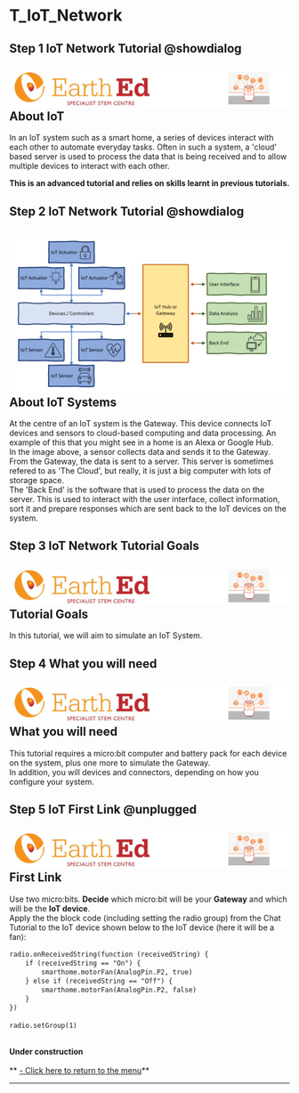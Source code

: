 # T_IoT_Network

<!---------------------------------------------------------------  
-------------------IoT_Network_Tutorial------InComplete----------
----------------------------------------------------------------->

## Step 1 IoT Network Tutorial @showdialog

![](https://raw.githubusercontent.com/EarthEdSTEM/earthed-iot-programs-tutorials/master/Images/T_IoT_Network/IoT_Network_Banner.gif)
About IoT
-----------------
In an IoT system such as a smart home, a series of devices interact with each other to automate everyday tasks. Often in such a system, a 'cloud' based server is used to process the data that is being received and to allow multiple devices to interact with each other.<br>

**This is an advanced tutorial and relies on skills learnt in previous tutorials.**<br>

## Step 2 IoT Network Tutorial @showdialog

![](https://raw.githubusercontent.com/EarthEdSTEM/earthed-iot-programs-tutorials/master/Images/T_IoT_Network/IoT%20System.png)
About IoT Systems
-----------------
At the centre of an IoT system is the Gateway. This device connects IoT devices and sensors to cloud-based computing and data processing. An example of this that you might see in a home is an Alexa or Google Hub.<br>
In the image above, a sensor collects data and sends it to the Gateway. From the Gateway, the data is sent to a server. This server is sometimes refered to as 'The Cloud', but really, it is just a big computer with lots of storage space. <br>
The 'Back End' is the software that is used to process the data on the server. This is used to interact with the user interface, collect information, sort it and prepare responses which are sent back to the IoT devices on the system.

## Step 3 IoT Network Tutorial Goals
![](https://raw.githubusercontent.com/EarthEdSTEM/earthed-iot-programs-tutorials/master/Images/T_IoT_Network/IoT_Network_Banner.gif)
Tutorial Goals
-----------------
In this tutorial, we will aim to simulate an IoT System.

## Step 4 What you will need
![](https://raw.githubusercontent.com/EarthEdSTEM/earthed-iot-programs-tutorials/master/Images/T_IoT_Network/IoT_Network_Banner.gif)
What you will need
-----------------
This tutorial requires a micro:bit computer and battery pack for each device on the system, plus one more to simulate the Gateway. <br>
In addition, you will devices and connectors, depending on how you configure your system.<br>

## Step 5 IoT First Link @unplugged
![](https://raw.githubusercontent.com/EarthEdSTEM/earthed-iot-programs-tutorials/master/Images/T_IoT_Network/IoT_Network_Banner.gif)
First Link
-----------------
Use two micro:bits. **Decide** which micro:bit will be your **Gateway** and which will be the **IoT device**.<br>
Apply the the block code (including setting the radio group) from the Chat Tutorial to the IoT device shown below to the IoT device (here it will be a fan):
```blocks
radio.onReceivedString(function (receivedString) {
    if (receivedString == "On") {
        smarthome.motorFan(AnalogPin.P2, true)
    } else if (receivedString == "Off") {
        smarthome.motorFan(AnalogPin.P2, false)
    }
})

radio.setGroup(1)
```

<br>**Under construction**<br><br>
** [- Click here to return to the menu](https://sites.google.com/earthed.vic.edu.au/tutorial-iot/home)**<br>

<script src="https://makecode.com/gh-pages-embed.js" > </script><script>makeCodeRender("{{ site.makecode.home_url }}", "{{ site.github.owner_name }}/{ { site.github.repository_name } } ");</script>

----------------------------------------------
